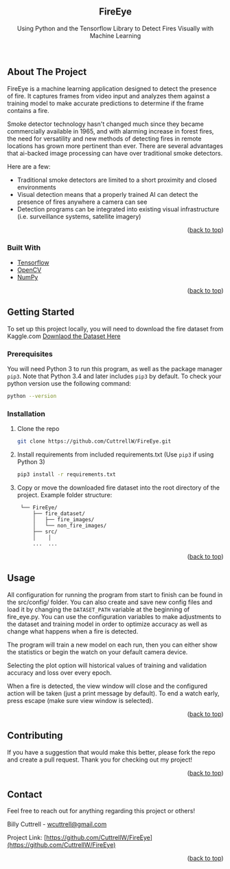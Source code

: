 <div>

  <br>
  <h2 align="center">FireEye</h2>

  <p align="center">
    Using Python and the Tensorflow Library to Detect Fires Visually with Machine Learning
    <br><br><br>
  </p>
</div>




<!-- ABOUT THE PROJECT -->
## About The Project


FireEye is a machine learning application 
designed to detect the presence of fire. It captures 
frames from video input and analyzes them against a training 
model to make accurate predictions to determine if the frame 
contains a fire.

Smoke detector technology hasn't changed much since they became commercially available in 1965, and with alarming increase in forest fires, the need for versatility and new methods of detecting fires in remote locations has grown more pertinent than ever. 
There are several advantages that ai-backed image processing can have over traditional smoke detectors.

Here are a few:
* Traditional smoke detectors are limited to a short proximity and closed environments
* Visual detection means that a properly trained AI can detect the presence of fires anywhere a camera can see
* Detection programs can be integrated into existing visual infrastructure (i.e. surveillance systems, satellite imagery)

<p align="right">(<a href="#top">back to top</a>)</p>



### Built With

* [Tensorflow](https://www.tensorflow.org/)
* [OpenCV](https://opencv.org/)
* [NumPy](https://numpy.org/)

<p align="right">(<a href="#top">back to top</a>)</p>



<!-- GETTING STARTED -->
## Getting Started

To set up this project locally, you will need to download the fire dataset from Kaggle.com
[Downlaod the Dataset Here](https://www.kaggle.com/phylake1337/fire-dataset)

### Prerequisites

You will need Python 3 to run this program, as well as the package manager `pip3`. Note that Python 3.4 and later includes `pip3` by default.
To check your python version use the following command:
  ```sh
  python --version
  ```

### Installation


1. Clone the repo
   ```sh
   git clone https://github.com/CuttrellW/FireEye.git
   ```
2. Install requirements from included requirements.txt (Use `pip3` if using Python 3)
   ```sh
   pip3 install -r requirements.txt
   ```
3. Copy or move the downloaded fire dataset into the root directory of the project. Example folder structure:
   ```
    └── FireEye/
        ├── fire_dataset/
        │   ├── fire_images/
        │   └── non_fire_images/
        ├── src/
        │    │
        ...  ...

<p align="right">(<a href="#top">back to top</a>)</p>



<!-- USAGE EXAMPLES -->
## Usage


All configuration for running the program from start to finish can be found in the src/config/ folder. You can also create and save new config files and load it by changing the `DATASET_PATH` variable at the beginning of fire_eye.py.
You can use the configuration variables to make adjustments to the dataset and training model in order to optimize accuracy as well as change what happens when a fire is detected.

The program will train a new model on each run, then you can either show the statistics or begin the watch on your default camera device.

Selecting the plot option will historical values of training and validation accuracy and loss over every epoch.

When a fire is detected, the view window will close and the configured action will be taken (just a print message by default).
To end a watch early, press escape (make sure view window is selected).


<p align="right">(<a href="#top">back to top</a>)</p>



<!-- CONTRIBUTING -->
## Contributing


If you have a suggestion that would make this better, please fork the repo and create a pull request. Thank you for checking out my project!


<p align="right">(<a href="#top">back to top</a>)</p>




<!-- CONTACT -->
## Contact

Feel free to reach out for anything regarding this project or others!

Billy Cuttrell - wcuttrell@gmail.com

Project Link: [https://github.com/CuttrellW/FireEye](https://github.com/CuttrellW/FireEye)

<p align="right">(<a href="#top">back to top</a>)</p>


